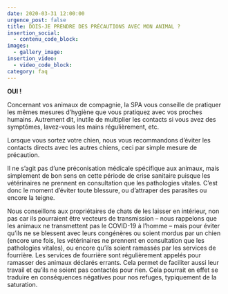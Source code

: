 ```yaml
---
date: 2020-03-31 12:00:00
urgence_post: false
title: DOIS-JE PRENDRE DES PRÉCAUTIONS AVEC MON ANIMAL ?
insertion_social:
  - contenu_code_block:
images:
  - gallery_image:
insertion_video:
  - video_code_block:
category: faq
---
```


**OUI \!**

Concernant vos animaux de compagnie, la SPA vous conseille de pratiquer les m&ecirc;mes mesures d’hygi&egrave;ne que vous pratiquez avec vos proches humains. Autrement dit, inutile de multiplier les contacts si vous avez des sympt&ocirc;mes, lavez-vous les mains r&eacute;guli&egrave;rement, etc.

Lorsque vous sortez votre chien, nous vous recommandons d’&eacute;viter les contacts directs avec les autres chiens, ceci par simple mesure de pr&eacute;caution.

Il ne s’agit pas d’une pr&eacute;conisation m&eacute;dicale sp&eacute;cifique aux animaux, mais simplement de bon sens en cette p&eacute;riode de crise sanitaire puisque les v&eacute;t&eacute;rinaires ne prennent en consultation que les pathologies vitales. C’est donc le moment d’&eacute;viter toute blessure, ou d’attraper des parasites ou encore la teigne.

Nous conseillons aux propri&eacute;taires de chats de les laisser en int&eacute;rieur, non pas car ils pourraient &ecirc;tre vecteurs de transmission – nous rappelons que les animaux ne transmettent pas le COVID-19 &agrave; l’homme – mais pour &eacute;viter qu’ils ne se blessent avec leurs cong&eacute;n&egrave;res ou soient mordus par un chien (encore une fois, les v&eacute;t&eacute;rinaires ne prennent en consultation que les pathologies vitales), ou encore qu’ils soient ramass&eacute;s par les services de fourri&egrave;re. Les services de fourri&egrave;re sont r&eacute;guli&egrave;rement appel&eacute;s pour ramasser des animaux d&eacute;clar&eacute;s errants. Cela permet de faciliter aussi leur travail et qu’ils ne soient pas contact&eacute;s pour rien. Cela pourrait en effet se traduire en cons&eacute;quences n&eacute;gatives pour nos refuges, typiquement de la saturation.